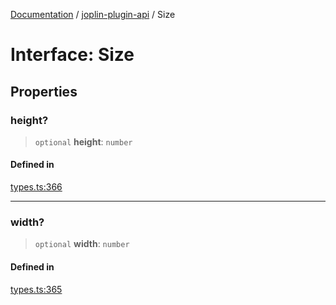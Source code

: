 [Documentation](../../packages.md) / [joplin-plugin-api](../index.md) / Size

# Interface: Size

## Properties

### height?

> `optional` **height**: `number`

#### Defined in

[types.ts:366](https://github.com/rxliuli/joplin-utils/blob/485409801cf7c952cfefe9e29020115fe6abec36/packages/joplin-plugin-api/src/types.ts#L366)

---

### width?

> `optional` **width**: `number`

#### Defined in

[types.ts:365](https://github.com/rxliuli/joplin-utils/blob/485409801cf7c952cfefe9e29020115fe6abec36/packages/joplin-plugin-api/src/types.ts#L365)
